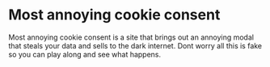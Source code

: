# Most annoying cookie consent
 Most annoying cookie consent is a site that brings out an annoying modal that steals your data and sells to the dark internet. Dont worry all this is fake so you can play along and see what happens.
